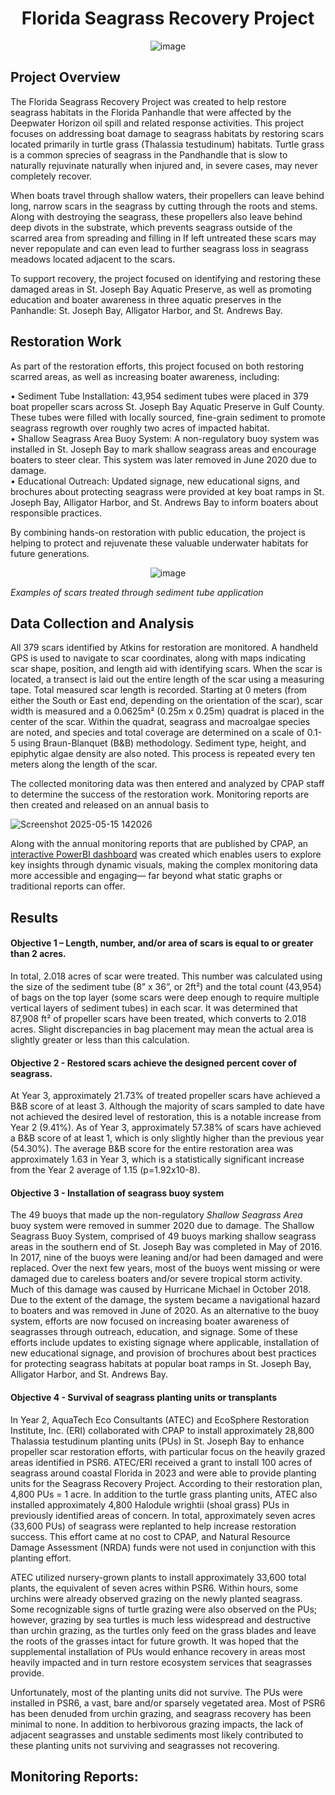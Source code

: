 <div align="center">

# Florida Seagrass Recovery Project
![image](https://github.com/user-attachments/assets/f259e78e-c715-4062-b522-0f5645687b45)

</div>

## Project Overview
The Florida Seagrass Recovery Project was created to help restore seagrass habitats in the Florida Panhandle that were affected by the Deepwater Horizon oil spill and related response activities. This project focuses on addressing boat damage to seagrass habitats by restoring scars located primarily in turtle grass (Thalassia testudinum) habitats. Turtle grass is a common sprecies of seagrass in the Pandhandle that is slow to naturally rejuvinate naturally when injured and, in severe cases, may never completely recover.

When boats travel through shallow waters, their propellers can leave behind long, narrow scars in the seagrass by cutting through the roots and stems. Along with destroying the seagrass, these propellers also leave behind deep divots in the substrate, which prevents seagrass outside of the scarred area from spreading and filling in     If left untreated these scars may never repopulate and can even lead to further seagrass loss in seagrass meadows located adjacent to the scars.

To support recovery, the project focused on identifying and restoring these damaged areas in St. Joseph Bay Aquatic Preserve, as well as promoting education and boater awareness in three aquatic preserves in the Panhandle: St. Joseph Bay, Alligator Harbor, and St. Andrews Bay.

## Restoration Work
As part of the restoration efforts, this project focused on both restoring scarred areas, as well as increasing boater awareness, including:

• Sediment Tube Installation: 43,954 sediment tubes were placed in 379 boat propeller scars across St. Joseph Bay Aquatic Preserve in Gulf County. These tubes were filled with locally sourced, fine-grain sediment to promote seagrass regrowth over roughly two acres of impacted habitat. <br />
• Shallow Seagrass Area Buoy System: A non-regulatory buoy system was installed in St. Joseph Bay to mark shallow seagrass areas and encourage boaters to steer clear. This system was later removed in June 2020 due to damage. <br />
• Educational Outreach: Updated signage, new educational signs, and brochures about protecting seagrass were provided at key boat ramps in St. Joseph Bay, Alligator Harbor, and St. Andrews Bay to inform boaters about responsible practices. <br />

By combining hands-on restoration with public education, the project is helping to protect and rejuvenate these valuable underwater habitats for future generations.

<div align="center">
  
![image](https://github.com/user-attachments/assets/13c5c77a-d5e5-416f-bbfd-e4c769dee827)

</div>

_Examples of scars treated through sediment tube application_


## Data Collection and Analysis

All 379 scars identified by Atkins for restoration are monitored. A handheld GPS is used to navigate to scar coordinates, along with maps indicating scar shape, position, and length aid with identifying scars. When the scar is located, a transect is laid out the entire length of the scar using a measuring tape. Total measured scar length is recorded. Starting at 0 meters (from either the South or East end, depending on the orientation of the scar), scar width is measured and a 0.0625m² (0.25m x 0.25m) quadrat is placed in the center of the scar. Within the quadrat, seagrass and macroalgae species are noted, and species and total coverage are determined on a scale of 0.1-5 using Braun-Blanquet (B&B) methodology. Sediment type, height, and epiphytic algae density are also noted. This process is repeated every ten meters along the length of the scar.

The collected monitoring data was then entered and analyzed by CPAP staff to determine the success of the restoration work. Monitoring reports are then created and released on an annual basis to 

![Screenshot 2025-05-15 142026](https://github.com/user-attachments/assets/a7c72bc9-3b65-4249-8347-3573053167b9)

Along with the annual monitoring reports that are published by CPAP, an [interactive PowerBI dashboard](https://app.powerbi.com/view?r=eyJrIjoiODhhZGQxZmYtYjYzYy00MTQ0LWI3M2EtZmE3NzdlODdlOGE3IiwidCI6ImI2MjAxOTYwLTQ1YmEtNGI3OC1iMDgwLWYxYzQzM2ZmNmUzNiIsImMiOjZ9) was created which enables users to explore key insights through dynamic visuals, making the complex monitoring data more accessible and engaging— far beyond what static graphs or traditional reports can offer.

## Results

#### Objective 1 – Length, number, and/or area of scars is equal to or greater than 2 acres.

In total, 2.018 acres of scar were treated. This number was calculated using the size of the sediment tube (8” x 36”, or 2ft²) and the total count (43,954) of bags on the top layer (some scars were deep enough to require multiple vertical layers of sediment tubes) in each scar. It was determined that 87,908 ft² of propeller scars have been treated, which converts to 2.018 acres. Slight discrepancies in bag placement may mean the actual area is slightly greater or less than this calculation. 
 
#### Objective 2 - Restored scars achieve the designed percent cover of seagrass.

At Year 3, approximately 21.73% of treated propeller scars have achieved a B&B score of at least 3. Although the majority of scars sampled to date have not achieved the desired level of restoration, this is a notable increase from Year 2 (9.41%). As of Year 3, approximately 57.38% of scars have achieved a B&B score of at least 1, which is only slightly higher than the previous year (54.30%). The average B&B score for the entire restoration area was approximately 1.63 in Year 3, which is a statistically significant increase from the Year 2 average of 1.15 (p=1.92x10-8).  

#### Objective 3 - Installation of seagrass buoy system

The 49 buoys that made up the non-regulatory _Shallow Seagrass Area_ buoy system were removed in summer 2020 due to damage. The Shallow Seagrass Buoy System, comprised of 49 buoys marking shallow seagrass areas in the southern end of St. Joseph Bay was completed in May of 2016. In 2017, nine of the buoys were leaning and/or had been damaged and were replaced. Over the next few years, most of the buoys went  missing or were damaged due to careless boaters and/or severe tropical storm activity. Much of this damage was caused by Hurricane Michael in October 2018. Due to the extent of the damage, the system became a navigational hazard to boaters and was removed in June of 2020. As an alternative to the buoy system, efforts are now focused on increasing boater awareness of seagrasses through outreach, education, and signage. Some of these efforts include updates to existing signage where applicable, installation of new educational signage, and provision of brochures about best practices for protecting seagrass habitats at popular boat ramps in St. Joseph Bay, Alligator Harbor, and St. Andrews Bay.

#### Objective 4 - Survival of seagrass planting units or transplants

In Year 2, AquaTech Eco Consultants (ATEC) and EcoSphere Restoration Institute, Inc. (ERI) collaborated with CPAP to install approximately 28,800 Thalassia testudinum planting units (PUs) in St. Joseph Bay to enhance propeller scar restoration efforts, with particular focus on the heavily grazed areas identified in PSR6. ATEC/ERI received a grant to install 100 acres of seagrass around coastal Florida in 2023 and were able to provide planting units for the Seagrass Recovery Project. According to their restoration plan, 4,800 PUs = 1 acre. In addition to the turtle grass planting units, ATEC also installed approximately 4,800 Halodule wrightii (shoal grass) PUs in previously identified areas of concern. In total, approximately seven acres (33,600 PUs) of seagrass were replanted to help increase restoration success. This effort came at no cost to CPAP, and Natural Resource Damage Assessment (NRDA) funds were not used in conjunction with this planting effort.

ATEC utilized nursery-grown plants to install approximately 33,600 total plants, the equivalent of seven acres within PSR6. Within hours, some urchins were already observed grazing on the newly planted seagrass. Some recognizable signs of turtle grazing were also observed on the PUs; however, grazing by sea turtles is much less widespread and destructive than urchin grazing, as the turtles only feed on the grass blades and leave the roots of the grasses intact for future growth. It was hoped that the supplemental installation of PUs would enhance recovery in areas most heavily impacted and in turn restore ecosystem services that seagrasses provide.

Unfortunately, most of the planting units did not survive. The PUs were installed in PSR6, a vast, bare and/or sparsely vegetated area. Most of PSR6 has been denuded from urchin grazing, and seagrass recovery has been minimal to none. In addition to herbivorous grazing impacts, the lack of adjacent seagrasses and unstable sediments most likely contributed to these planting units not surviving and seagrasses not recovering. 

## Monitoring Reports:

